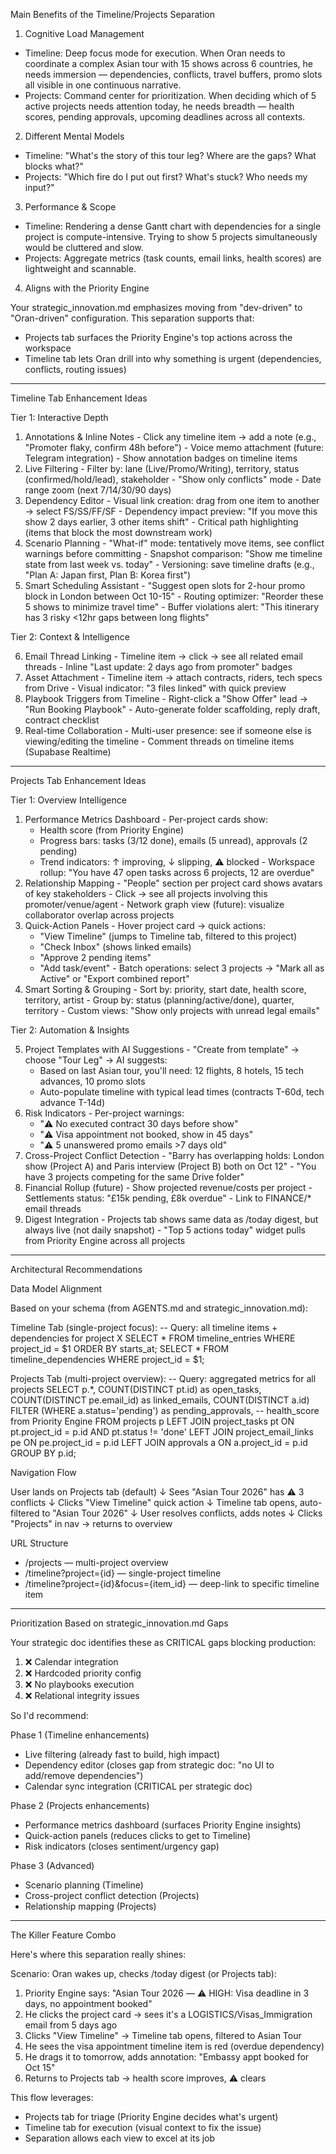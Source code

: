  Main Benefits of the Timeline/Projects Separation

  1. Cognitive Load Management

  - Timeline: Deep focus mode for execution. When Oran needs to coordinate a complex Asian tour with 15 shows across
  6 countries, he needs immersion — dependencies, conflicts, travel buffers, promo slots all visible in one
  continuous narrative.
  - Projects: Command center for prioritization. When deciding which of 5 active projects needs attention today, he
  needs breadth — health scores, pending approvals, upcoming deadlines across all contexts.

  2. Different Mental Models

  - Timeline: "What's the story of this tour leg? Where are the gaps? What blocks what?"
  - Projects: "Which fire do I put out first? What's stuck? Who needs my input?"

  3. Performance & Scope

  - Timeline: Rendering a dense Gantt chart with dependencies for a single project is compute-intensive. Trying to
  show 5 projects simultaneously would be cluttered and slow.
  - Projects: Aggregate metrics (task counts, email links, health scores) are lightweight and scannable.

  4. Aligns with the Priority Engine

  Your strategic_innovation.md emphasizes moving from "dev-driven" to "Oran-driven" configuration. This separation
  supports that:
  - Projects tab surfaces the Priority Engine's top actions across the workspace
  - Timeline tab lets Oran drill into why something is urgent (dependencies, conflicts, routing issues)

  ---
  Timeline Tab Enhancement Ideas

  Tier 1: Interactive Depth

  1. Annotations & Inline Notes
    - Click any timeline item → add a note (e.g., "Promoter flaky, confirm 48h before")
    - Voice memo attachment (future: Telegram integration)
    - Show annotation badges on timeline items
  2. Live Filtering
    - Filter by: lane (Live/Promo/Writing), territory, status (confirmed/hold/lead), stakeholder
    - "Show only conflicts" mode
    - Date range zoom (next 7/14/30/90 days)
  3. Dependency Editor
    - Visual link creation: drag from one item to another → select FS/SS/FF/SF
    - Dependency impact preview: "If you move this show 2 days earlier, 3 other items shift"
    - Critical path highlighting (items that block the most downstream work)
  4. Scenario Planning
    - "What-if" mode: tentatively move items, see conflict warnings before committing
    - Snapshot comparison: "Show me timeline state from last week vs. today"
    - Versioning: save timeline drafts (e.g., "Plan A: Japan first, Plan B: Korea first")
  5. Smart Scheduling Assistant
    - "Suggest open slots for 2-hour promo block in London between Oct 10-15"
    - Routing optimizer: "Reorder these 5 shows to minimize travel time"
    - Buffer violations alert: "This itinerary has 3 risky <12hr gaps between long flights"

  Tier 2: Context & Intelligence

  6. Email Thread Linking
    - Timeline item → click → see all related email threads
    - Inline "Last update: 2 days ago from promoter" badges
  7. Asset Attachment
    - Timeline item → attach contracts, riders, tech specs from Drive
    - Visual indicator: "3 files linked" with quick preview
  8. Playbook Triggers from Timeline
    - Right-click a "Show Offer" lead → "Run Booking Playbook"
    - Auto-generate folder scaffolding, reply draft, contract checklist
  9. Real-time Collaboration
    - Multi-user presence: see if someone else is viewing/editing the timeline
    - Comment threads on timeline items (Supabase Realtime)

  ---
  Projects Tab Enhancement Ideas

  Tier 1: Overview Intelligence

  1. Performance Metrics Dashboard
    - Per-project cards show:
        - Health score (from Priority Engine)
      - Progress bars: tasks (3/12 done), emails (5 unread), approvals (2 pending)
      - Trend indicators: ↑ improving, ↓ slipping, ⚠️ blocked
    - Workspace rollup: "You have 47 open tasks across 6 projects, 12 are overdue"
  2. Relationship Mapping
    - "People" section per project card shows avatars of key stakeholders
    - Click → see all projects involving this promoter/venue/agent
    - Network graph view (future): visualize collaborator overlap across projects
  3. Quick-Action Panels
    - Hover project card → quick actions:
        - "View Timeline" (jumps to Timeline tab, filtered to this project)
      - "Check Inbox" (shows linked emails)
      - "Approve 2 pending items"
      - "Add task/event"
    - Batch operations: select 3 projects → "Mark all as Active" or "Export combined report"
  4. Smart Sorting & Grouping
    - Sort by: priority, start date, health score, territory, artist
    - Group by: status (planning/active/done), quarter, territory
    - Custom views: "Show only projects with unread legal emails"

  Tier 2: Automation & Insights

  5. Project Templates with AI Suggestions
    - "Create from template" → choose "Tour Leg" → AI suggests:
        - Based on last Asian tour, you'll need: 12 flights, 8 hotels, 15 tech advances, 10 promo slots
      - Auto-populate timeline with typical lead times (contracts T-60d, tech advance T-14d)
  6. Risk Indicators
    - Per-project warnings:
        - "⚠️ No executed contract 30 days before show"
      - "⚠️ Visa appointment not booked, show in 45 days"
      - "⚠️ 5 unanswered promo emails >7 days old"
  7. Cross-Project Conflict Detection
    - "Barry has overlapping holds: London show (Project A) and Paris interview (Project B) both on Oct 12"
    - "You have 3 projects competing for the same Drive folder"
  8. Financial Rollup (future)
    - Show projected revenue/costs per project
    - Settlements status: "£15k pending, £8k overdue"
    - Link to FINANCE/* email threads
  9. Digest Integration
    - Projects tab shows same data as /today digest, but always live (not daily snapshot)
    - "Top 5 actions today" widget pulls from Priority Engine across all projects

  ---
  Architectural Recommendations

  Data Model Alignment

  Based on your schema (from AGENTS.md and strategic_innovation.md):

  Timeline Tab (single-project focus):
  -- Query: all timeline items + dependencies for project X
  SELECT * FROM timeline_entries WHERE project_id = $1 ORDER BY starts_at;
  SELECT * FROM timeline_dependencies WHERE project_id = $1;

  Projects Tab (multi-project overview):
  -- Query: aggregated metrics for all projects
  SELECT
    p.*,
    COUNT(DISTINCT pt.id) as open_tasks,
    COUNT(DISTINCT pe.email_id) as linked_emails,
    COUNT(DISTINCT a.id) FILTER (WHERE a.status='pending') as pending_approvals,
    -- health_score from Priority Engine
  FROM projects p
  LEFT JOIN project_tasks pt ON pt.project_id = p.id AND pt.status != 'done'
  LEFT JOIN project_email_links pe ON pe.project_id = p.id
  LEFT JOIN approvals a ON a.project_id = p.id
  GROUP BY p.id;

  Navigation Flow

  User lands on Projects tab (default)
    ↓
  Sees "Asian Tour 2026" has ⚠️ 3 conflicts
    ↓
  Clicks "View Timeline" quick action
    ↓
  Timeline tab opens, auto-filtered to "Asian Tour 2026"
    ↓
  User resolves conflicts, adds notes
    ↓
  Clicks "Projects" in nav → returns to overview

  URL Structure

  - /projects — multi-project overview
  - /timeline?project={id} — single-project timeline
  - /timeline?project={id}&focus={item_id} — deep-link to specific timeline item

  ---
  Prioritization Based on strategic_innovation.md Gaps

  Your strategic doc identifies these as CRITICAL gaps blocking production:
  1. ❌ Calendar integration
  2. ❌ Hardcoded priority config
  3. ❌ No playbooks execution
  4. ❌ Relational integrity issues

  So I'd recommend:

  Phase 1 (Timeline enhancements)

  - Live filtering (already fast to build, high impact)
  - Dependency editor (closes gap from strategic doc: "no UI to add/remove dependencies")
  - Calendar sync integration (CRITICAL per strategic doc)

  Phase 2 (Projects enhancements)

  - Performance metrics dashboard (surfaces Priority Engine insights)
  - Quick-action panels (reduces clicks to get to Timeline)
  - Risk indicators (closes sentiment/urgency gap)

  Phase 3 (Advanced)

  - Scenario planning (Timeline)
  - Cross-project conflict detection (Projects)
  - Relationship mapping (Projects)

  ---
  The Killer Feature Combo

  Here's where this separation really shines:

  Scenario: Oran wakes up, checks /today digest (or Projects tab):
  1. Priority Engine says: "Asian Tour 2026 — ⚠️ HIGH: Visa deadline in 3 days, no appointment booked"
  2. He clicks the project card → sees it's a LOGISTICS/Visas_Immigration email from 5 days ago
  3. Clicks "View Timeline" → Timeline tab opens, filtered to Asian Tour
  4. He sees the visa appointment timeline item is red (overdue dependency)
  5. He drags it to tomorrow, adds annotation: "Embassy appt booked for Oct 15"
  6. Returns to Projects tab → health score improves, ⚠️ clears

  This flow leverages:
  - Projects tab for triage (Priority Engine decides what's urgent)
  - Timeline tab for execution (visual context to fix the issue)
  - Separation allows each view to excel at its job
